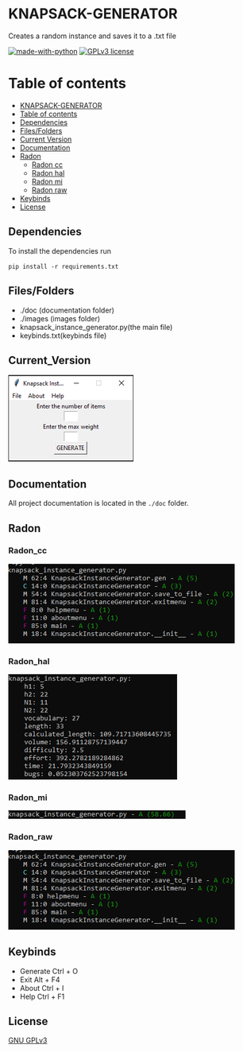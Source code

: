 # KNAPSACK-GENERATOR
Creates a random instance and saves it to a .txt file

[![made-with-python](https://img.shields.io/badge/Made%20with-Python-1f425f.svg)](https://www.python.org/) [![GPLv3 license](https://img.shields.io/badge/License-GPLv3-blue.svg)](http://perso.crans.org/besson/LICENSE.html)

# Table of contents

<!--ts-->
  * [KNAPSACK-GENERATOR](#KNAPSACK-GENERATOR)
  * [Table of contents](#Table_of_contents)
  * [Dependencies](#Dependencies)
  * [Files/Folders](#Files/Folders)
  * [Current Version](#Current_Version)
  * [Documentation](#Documentation)
  * [Radon](#Radon)
    * [Radon cc](#Radon_cc)
    * [Radon hal](#Radon_hal)
    * [Radon mi](#Radon_mi)
    * [Radon raw](#Radon_raw)
  * [Keybinds](#Keybinds)
  * [License](#License)
<!--ts-->


## Dependencies

To install the dependencies run

```shell
pip install -r requirements.txt
```


## Files/Folders

<ul>
 <li> ./doc (documentation folder) </li>
 <li> ./images (images folder) </li>
 <li> knapsack_instance_generator.py(the main file) </li>
 <li> keybinds.txt(keybinds file) </li>
</ul>


## Current_Version

<p><img src ="images/knapsack instance generator version.png" title= "Knapsack instance generator version"/> </p>

## Documentation

All project documentation is located in the `./doc`  folder.

## Radon

### Radon_cc

<p><img src="images/knapsack instance generator radon cc.png" title="knapsack instance generator radon cc"/> </p>

### Radon_hal

<p><img src="images/knapsack instance generator radon hal.png" title="knapsack instance generator radon hal"/> </p>

### Radon_mi

<p><img src="images/knapsack instance generator radon mi.png" title="knapsack instance generator radon mi"/> </p>

### Radon_raw

<p><img src="images/knapsack instance generator radon cc.png" title="knapsack instance generator radon raw"/> </p>

## Keybinds

<ul>
  <li> Generate Ctrl + O </li>
  <li> Exit Alt + F4 </li>
  <li> About Ctrl + I </li>
  <li> Help Ctrl + F1 </li>
</ul>

## License
[GNU GPLv3](https://choosealicense.com/licenses/gpl-3.0/)
